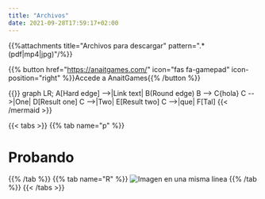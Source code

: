 ```yaml
---
title: "Archivos"
date: 2021-09-28T17:59:17+02:00
---
```




{{%attachments title="Archivos para descargar" pattern=".*(pdf|mp4|jpg)"/%}}  
  
{{% button href="https://anaitgames.com/" icon="fas fa-gamepad" icon-position="right" %}}Accede a AnaitGames{{% /button %}}  
  
{{<mermaid align="left">}}
graph LR;
    A[Hard edge] -->|Link text| B(Round edge)
    B --> C{hola}
    C -->|One| D[Result one]
    C -->|Two| E[Result two]
    C -->|que| F[Tal]
{{< /mermaid >}}  
  
{{< tabs >}}
{{% tab name="p" %}}
# Probando
{{% /tab %}}
{{% tab name="R" %}}
![Imagen en una misma linea](/practica/images/descarga.jpeg "https://store.playstation.com/es-es/concept/200520/")
{{% /tab %}}
{{< /tabs >}}